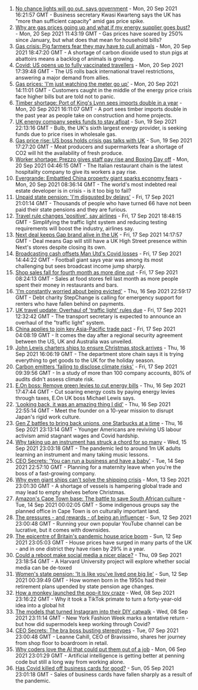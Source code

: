 1. [No chance lights will go out, says government](https://www.bbc.co.uk/news/business-58620167?at_medium=RSS&at_campaign=KARANGA) - Mon, 20 Sep 2021 16:21:57 GMT - Business secretary Kwasi Kwarteng says the UK has "more than sufficient capacity" amid gas price spike.
2. [Why are gas prices going up and what if my energy supplier goes bust?](https://www.bbc.co.uk/news/business-58090533?at_medium=RSS&at_campaign=KARANGA) - Mon, 20 Sep 2021 11:43:19 GMT - Gas prices have soared by 250% since January, but what does that mean for household bills?
3. [Gas crisis: Pig farmers fear they may have to cull animals](https://www.bbc.co.uk/news/business-58627325?at_medium=RSS&at_campaign=KARANGA) - Mon, 20 Sep 2021 18:47:20 GMT - A shortage of carbon dioxide used to stun pigs at abattoirs means a backlog of animals is growing.
4. [Covid: US opens up to fully vaccinated travellers](https://www.bbc.co.uk/news/world-us-canada-58628491?at_medium=RSS&at_campaign=KARANGA) - Mon, 20 Sep 2021 17:39:48 GMT - The US rolls back international travel restrictions, answering a major demand from allies.
5. [Gas prices: 'I'm just watching the meter go up'](https://www.bbc.co.uk/news/business-58626018?at_medium=RSS&at_campaign=KARANGA) - Mon, 20 Sep 2021 14:11:01 GMT - Customers caught in the middle of the energy price crisis face higher bills but are told not to panic.
6. [Timber shortage: Port of King's Lynn sees imports double in a year](https://www.bbc.co.uk/news/uk-england-norfolk-58599958?at_medium=RSS&at_campaign=KARANGA) - Mon, 20 Sep 2021 16:11:07 GMT - A port sees timber imports double in the past year as people take on construction and home projects.
7. [UK energy company seeks funds to stay afloat](https://www.bbc.co.uk/news/business-58619418?at_medium=RSS&at_campaign=KARANGA) - Sun, 19 Sep 2021 22:13:16 GMT - Bulb, the UK's sixth largest energy provider, is seeking funds due to price rises in wholesale gas.
8. [Gas price rise: US boss holds crisis gas talks with UK](https://www.bbc.co.uk/news/business-58615784?at_medium=RSS&at_campaign=KARANGA) - Sun, 19 Sep 2021 17:27:20 GMT - Meat producers and supermarkets fear a shortage of CO2 will hit the availability of fresh produce.
9. [Worker shortage: Prezzo gives staff pay rise and Boxing Day off](https://www.bbc.co.uk/news/business-58620265?at_medium=RSS&at_campaign=KARANGA) - Mon, 20 Sep 2021 04:46:15 GMT - The Italian restaurant chain is the latest hospitality company to give its workers a pay rise.
10. [Evergrande: Embattled China property giant sparks economy fears](https://www.bbc.co.uk/news/business-58579833?at_medium=RSS&at_campaign=KARANGA) - Mon, 20 Sep 2021 08:36:14 GMT - The world's most indebted real estate developer is in crisis - is it too big to fail?
11. [Unpaid state pension: 'I'm disgusted by delays'](https://www.bbc.co.uk/news/business-58598046?at_medium=RSS&at_campaign=KARANGA) - Fri, 17 Sep 2021 21:01:14 GMT - Thousands of people who have turned 66 have not been paid their state pensions and they are furious.
12. [Travel rule changes 'positive', say airlines](https://www.bbc.co.uk/news/business-58600588?at_medium=RSS&at_campaign=KARANGA) - Fri, 17 Sep 2021 18:48:15 GMT - Simplifying the traffic light system and reducing testing requirements will boost the industry, airlines say.
13. [Next deal keeps Gap brand alive in the UK](https://www.bbc.co.uk/news/business-58596532?at_medium=RSS&at_campaign=KARANGA) - Fri, 17 Sep 2021 14:17:57 GMT - Deal means Gap will still have a UK High Street presence within Next's stores despite closing its own.
14. [Broadcasting cash offsets Man Utd's Covid losses](https://www.bbc.co.uk/news/business-58593589?at_medium=RSS&at_campaign=KARANGA) - Fri, 17 Sep 2021 14:44:22 GMT - Football giant says year was among its most challenging but sees broadcast income jump sharply.
15. [Shop sales fall for fourth month as more dine out](https://www.bbc.co.uk/news/business-58593582?at_medium=RSS&at_campaign=KARANGA) - Fri, 17 Sep 2021 08:24:13 GMT - Sales at food stores fell last month as more people spent their money in restaurants and bars.
16. ['I’m constantly worried about being evicted'](https://www.bbc.co.uk/news/business-58589759?at_medium=RSS&at_campaign=KARANGA) - Thu, 16 Sep 2021 22:59:17 GMT - Debt charity StepChange is calling for emergency support for renters who have fallen behind on payments.
17. [UK travel update: Overhaul of 'traffic light' rules due](https://www.bbc.co.uk/news/uk-58591550?at_medium=RSS&at_campaign=KARANGA) - Fri, 17 Sep 2021 12:32:42 GMT - The transport secretary is expected to announce an overhaul of the "traffic light" system.
18. [China applies to join key Asia-Pacific trade pact](https://www.bbc.co.uk/news/business-58579832?at_medium=RSS&at_campaign=KARANGA) - Fri, 17 Sep 2021 04:08:19 GMT - It comes the day after a regional security agreement between the US, UK and Australia was unveiled.
19. [John Lewis charters ships to ensure Christmas stock arrives](https://www.bbc.co.uk/news/business-58581812?at_medium=RSS&at_campaign=KARANGA) - Thu, 16 Sep 2021 16:06:19 GMT - The department store chain says it is trying everything to get goods to the UK for the holiday season.
20. [Carbon emitters 'failing to disclose climate risks'](https://www.bbc.co.uk/news/business-58589914?at_medium=RSS&at_campaign=KARANGA) - Fri, 17 Sep 2021 09:39:56 GMT - In a study of more than 100 company accounts, 80% of audits didn't assess climate risk.
21. [E.On boss: Remove green levies to cut energy bills](https://www.bbc.co.uk/news/business-58579829?at_medium=RSS&at_campaign=KARANGA) - Thu, 16 Sep 2021 17:47:44 GMT - Cut soaring energy costs by paying energy levies through taxes, E.On UK boss Michael Lewis says.
22. ['Looking back, it was an amazing thing I did'](https://www.bbc.co.uk/news/business-58575530?at_medium=RSS&at_campaign=KARANGA) - Thu, 16 Sep 2021 22:55:14 GMT - Meet the founder on a 10-year mission to disrupt Japan's rigid work culture.
23. [Gen Z battles to bring back unions, one Starbucks at a time](https://www.bbc.co.uk/news/business-58540250?at_medium=RSS&at_campaign=KARANGA) - Thu, 16 Sep 2021 23:13:14 GMT - Younger Americans are reviving US labour activism amid stagnant wages and Covid hardship.
24. [Why taking up an instrument has struck a chord for so many](https://www.bbc.co.uk/news/business-58556770?at_medium=RSS&at_campaign=KARANGA) - Wed, 15 Sep 2021 23:03:18 GMT - The pandemic led to around 1m UK adults learning an instrument and many taking music lessons.
25. [CEO Secrets: 'You can run a business and have a baby'](https://www.bbc.co.uk/news/business-58548789?at_medium=RSS&at_campaign=KARANGA) - Tue, 14 Sep 2021 22:57:10 GMT - Planning for a maternity leave when you're the boss of a fast-growing company.
26. [Why even giant ships can't solve the shipping crisis](https://www.bbc.co.uk/news/business-58479148?at_medium=RSS&at_campaign=KARANGA) - Mon, 13 Sep 2021 23:01:30 GMT - A shortage of vessels is hampering global trade and may lead to empty shelves before Christmas.
27. [Amazon's Cape Town base: The battle to save South African culture](https://www.bbc.co.uk/news/world-africa-58528348?at_medium=RSS&at_campaign=KARANGA) - Tue, 14 Sep 2021 00:02:05 GMT - Some indigenous groups say the planned office in Cape Town is on culturally important land.
28. [The pressures - and rewards - of being an influencer](https://www.bbc.co.uk/news/business-58487905?at_medium=RSS&at_campaign=KARANGA) - Sun, 12 Sep 2021 23:00:48 GMT - Running your own popular YouTube channel can be lucrative, but it comes with downsides.
29. [The epicentre of Britain's pandemic house price boom](https://www.bbc.co.uk/news/business-58502618?at_medium=RSS&at_campaign=KARANGA) - Sun, 12 Sep 2021 23:05:03 GMT - House prices have surged in many parts of the UK - and in one district they have risen by 29% in a year.
30. [Could a reboot make social media a nicer place?](https://www.bbc.co.uk/news/business-58501172?at_medium=RSS&at_campaign=KARANGA) - Thu, 09 Sep 2021 23:18:54 GMT - A Harvard University project will explore whether social media can be de-toxed
31. [Women's state pension: 'It is like you've lived one big lie'](https://www.bbc.co.uk/news/uk-england-essex-58502789?at_medium=RSS&at_campaign=KARANGA) - Sun, 12 Sep 2021 00:39:49 GMT - How women born in the 1950s had their retirement plans upended by state pension age changes.
32. [How a monkey launched the pop-it toy craze](https://www.bbc.co.uk/news/business-58408570?at_medium=RSS&at_campaign=KARANGA) - Wed, 08 Sep 2021 23:16:22 GMT - Why it took a TikTok primate to turn a forty-year-old idea into a global hit
33. [The models that turned Instagram into their DIY catwalk](https://www.bbc.co.uk/news/business-58474185?at_medium=RSS&at_campaign=KARANGA) - Wed, 08 Sep 2021 23:11:14 GMT - New York Fashion Week marks a tentative return - but how did supermodels keep working through Covid?
34. [CEO Secrets: The bra boss busting stereotypes](https://www.bbc.co.uk/news/business-58423705?at_medium=RSS&at_campaign=KARANGA) - Tue, 07 Sep 2021 23:00:48 GMT - Leanne Cahill, CEO of Bravissimo, shares her journey from shop floor to boardroom in retail.
35. [Why coders love the AI that could put them out of a job](https://www.bbc.co.uk/news/business-57914432?at_medium=RSS&at_campaign=KARANGA) - Mon, 06 Sep 2021 23:01:29 GMT - Artificial intelligence is getting better at penning code but still a long way from working alone.
36. [Has Covid killed off business cards for good?](https://www.bbc.co.uk/news/business-58419842?at_medium=RSS&at_campaign=KARANGA) - Sun, 05 Sep 2021 23:01:18 GMT - Sales of business cards have fallen sharply as a result of the pandemic.
